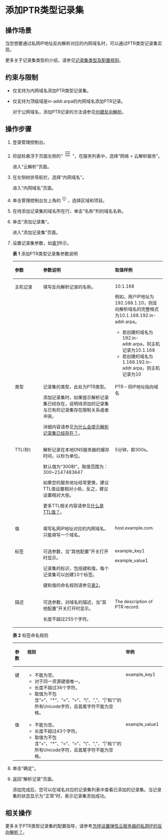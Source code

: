 # 添加PTR类型记录集<a name="dns_usermanual_0015"></a>

## 操作场景<a name="section187281084528"></a>

当您想要通过私网IP地址反向解析对应的内网域名时，可以通过PTR类型记录集实现。

更多关于记录集类型的介绍，请参见[记录集类型及配置规则](记录集类型及配置规则.md)。

## 约束与限制<a name="section10284161715528"></a>

-   仅支持为内网域名添加PTR类型记录集。
-   仅支持为顶级域是in-addr.arpa的内网域名添加PTR记录。

    对于公网域名，添加PTR记录的方法请参见[创建反向解析](创建反向解析.md)。


## 操作步骤<a name="section46571720104919"></a>

1.  登录管理控制台。
2.  将鼠标悬浮于页面左侧的“![](figures/service-list.jpg)”，在服务列表中，选择“网络  \> 云解析服务”。

    进入“云解析”页面。


1.  在左侧树状导航栏，选择“内网域名”。

    进入“内网域名”页面。

2.  单击管理控制台左上角的![](figures/icon-region.png)，选择区域和项目。
3.  在待添加记录集的域名所在行，单击“名称”列的域名名称。
4.  单击“添加记录集”。

    进入“添加记录集”页面。


1.  设置记录集参数，如[表1](#table6260239895544)所示。

    **表 1**  添加PTR类型记录集参数说明

    <a name="table6260239895544"></a>
    <table><thead align="left"><tr id="row897191795544"><th class="cellrowborder" valign="top" width="18.86%" id="mcps1.2.4.1.1"><p id="p5563669295544"><a name="p5563669295544"></a><a name="p5563669295544"></a>参数</p>
    </th>
    <th class="cellrowborder" valign="top" width="47.81%" id="mcps1.2.4.1.2"><p id="p1027823295544"><a name="p1027823295544"></a><a name="p1027823295544"></a>参数说明</p>
    </th>
    <th class="cellrowborder" valign="top" width="33.33%" id="mcps1.2.4.1.3"><p id="p2723046495544"><a name="p2723046495544"></a><a name="p2723046495544"></a>取值样例</p>
    </th>
    </tr>
    </thead>
    <tbody><tr id="row5818398995544"><td class="cellrowborder" valign="top" width="18.86%" headers="mcps1.2.4.1.1 "><p id="p1528265495544"><a name="p1528265495544"></a><a name="p1528265495544"></a>主机记录</p>
    </td>
    <td class="cellrowborder" valign="top" width="47.81%" headers="mcps1.2.4.1.2 "><p id="p2993546095544"><a name="p2993546095544"></a><a name="p2993546095544"></a>填写反向解析记录的名称。</p>
    </td>
    <td class="cellrowborder" valign="top" width="33.33%" headers="mcps1.2.4.1.3 "><p id="p1150727695544"><a name="p1150727695544"></a><a name="p1150727695544"></a>10.1.168</p>
    <p id="p3645662495544"><a name="p3645662495544"></a><a name="p3645662495544"></a>例如，用户IP地址为192.168.1.10，则反向解析域名的完整格式为10.1.168.192.in-addr.arpa。</p>
    <a name="ul772510438411"></a><a name="ul772510438411"></a><ul id="ul772510438411"><li>若创建的域名为192.in-addr.arpa，则主机记录为10.1.168</li><li>若创建的域名为1.168.192.in-addr.arpa，则主机记录为10</li></ul>
    </td>
    </tr>
    <tr id="row5967416095544"><td class="cellrowborder" valign="top" width="18.86%" headers="mcps1.2.4.1.1 "><p id="p176882195544"><a name="p176882195544"></a><a name="p176882195544"></a>类型</p>
    </td>
    <td class="cellrowborder" valign="top" width="47.81%" headers="mcps1.2.4.1.2 "><p id="p905683595544"><a name="p905683595544"></a><a name="p905683595544"></a>记录集的类型，此处为PTR类型。</p>
    <p id="p8911154710176"><a name="p8911154710176"></a><a name="p8911154710176"></a>添加记录集时，如果提示解析记录集已经存在，说明待添加的记录集与已有的记录集存在限制关系或者冲突。</p>
    <p id="p091321341812"><a name="p091321341812"></a><a name="p091321341812"></a>详细内容请参见<a href="https://support.huaweicloud.com/dns_faq/dns_faq_016.html" target="_blank" rel="noopener noreferrer">为什么会提示解析记录集已经存在？</a>。</p>
    </td>
    <td class="cellrowborder" valign="top" width="33.33%" headers="mcps1.2.4.1.3 "><p id="p17976737164517"><a name="p17976737164517"></a><a name="p17976737164517"></a>PTR – 将IP地址指向域名</p>
    </td>
    </tr>
    <tr id="row2576416995544"><td class="cellrowborder" valign="top" width="18.86%" headers="mcps1.2.4.1.1 "><p id="p652296395544"><a name="p652296395544"></a><a name="p652296395544"></a>TTL(秒)</p>
    </td>
    <td class="cellrowborder" valign="top" width="47.81%" headers="mcps1.2.4.1.2 "><p id="p5888275712739"><a name="p5888275712739"></a><a name="p5888275712739"></a>解析记录在本地DNS服务器的缓存时间，以秒为单位。</p>
    <p id="p103873299529"><a name="p103873299529"></a><a name="p103873299529"></a>默认值为“300秒”。取值范围为：300~2147483647</p>
    <p id="p7737113020523"><a name="p7737113020523"></a><a name="p7737113020523"></a>如果您的服务地址经常更换，建议TTL值设置相对小些，反之，建议设置相对大些。</p>
    <p id="p12104133155216"><a name="p12104133155216"></a><a name="p12104133155216"></a>更多TTL相关内容请参见<a href="https://support.huaweicloud.com/dns_faq/dns_faq_013.html" target="_blank" rel="noopener noreferrer">什么是TTL值？</a>。</p>
    </td>
    <td class="cellrowborder" valign="top" width="33.33%" headers="mcps1.2.4.1.3 "><p id="p477403312739"><a name="p477403312739"></a><a name="p477403312739"></a>5分钟，即300s。</p>
    </td>
    </tr>
    <tr id="row3669394995544"><td class="cellrowborder" valign="top" width="18.86%" headers="mcps1.2.4.1.1 "><p id="p1941991095544"><a name="p1941991095544"></a><a name="p1941991095544"></a>值</p>
    </td>
    <td class="cellrowborder" valign="top" width="47.81%" headers="mcps1.2.4.1.2 "><p id="p2950884795544"><a name="p2950884795544"></a><a name="p2950884795544"></a>填写私网IP地址对应的内网域名，只能填写一个域名。</p>
    </td>
    <td class="cellrowborder" valign="top" width="33.33%" headers="mcps1.2.4.1.3 "><p id="p4833148395544"><a name="p4833148395544"></a><a name="p4833148395544"></a>host.example.com.</p>
    </td>
    </tr>
    <tr id="row257814332309"><td class="cellrowborder" valign="top" width="18.86%" headers="mcps1.2.4.1.1 "><p id="p125271425301"><a name="p125271425301"></a><a name="p125271425301"></a>标签</p>
    </td>
    <td class="cellrowborder" valign="top" width="47.81%" headers="mcps1.2.4.1.2 "><p id="p1414134716167"><a name="p1414134716167"></a><a name="p1414134716167"></a>可选参数，当“其他配置”开关打开时显示。</p>
    <p id="p98832015181812"><a name="p98832015181812"></a><a name="p98832015181812"></a>记录集的标识，包括键和值，每个记录集可以创建10个标签。</p>
    <p id="p1353994283013"><a name="p1353994283013"></a><a name="p1353994283013"></a>键和值的命名规则请参见<a href="#table191971158112315">表2</a>。</p>
    </td>
    <td class="cellrowborder" valign="top" width="33.33%" headers="mcps1.2.4.1.3 "><p id="p165498428308"><a name="p165498428308"></a><a name="p165498428308"></a>example_key1</p>
    <p id="p14553184210305"><a name="p14553184210305"></a><a name="p14553184210305"></a>example_value1</p>
    </td>
    </tr>
    <tr id="row3233016395544"><td class="cellrowborder" valign="top" width="18.86%" headers="mcps1.2.4.1.1 "><p id="p149754295544"><a name="p149754295544"></a><a name="p149754295544"></a>描述</p>
    </td>
    <td class="cellrowborder" valign="top" width="47.81%" headers="mcps1.2.4.1.2 "><p id="p2441229193412"><a name="p2441229193412"></a><a name="p2441229193412"></a>可选参数，对域名的描述，当“其他配置”开关打开时显示。</p>
    <p id="p17140145133253"><a name="p17140145133253"></a><a name="p17140145133253"></a>长度不超过255个字符。</p>
    </td>
    <td class="cellrowborder" valign="top" width="33.33%" headers="mcps1.2.4.1.3 "><p id="p2748282695544"><a name="p2748282695544"></a><a name="p2748282695544"></a>The description of PTR record.</p>
    </td>
    </tr>
    </tbody>
    </table>

    **表 2**  标签命名规则

    <a name="table191971158112315"></a>
    <table><thead align="left"><tr id="dns_usermanual_0007_r4f5fd2fecc60424eb20075f35572eeb0"><th class="cellrowborder" valign="top" width="18.181818181818183%" id="mcps1.2.4.1.1"><p id="dns_usermanual_0007_zh-cn_topic_0035467699_p132908358173"><a name="dns_usermanual_0007_zh-cn_topic_0035467699_p132908358173"></a><a name="dns_usermanual_0007_zh-cn_topic_0035467699_p132908358173"></a>参数</p>
    </th>
    <th class="cellrowborder" valign="top" width="50.505050505050505%" id="mcps1.2.4.1.2"><p id="dns_usermanual_0007_aa34a0c0cbae34a23b63e1882cf4a2c91"><a name="dns_usermanual_0007_aa34a0c0cbae34a23b63e1882cf4a2c91"></a><a name="dns_usermanual_0007_aa34a0c0cbae34a23b63e1882cf4a2c91"></a>规则</p>
    </th>
    <th class="cellrowborder" valign="top" width="31.313131313131315%" id="mcps1.2.4.1.3"><p id="dns_usermanual_0007_aece629313e384a698796b7aff7821561"><a name="dns_usermanual_0007_aece629313e384a698796b7aff7821561"></a><a name="dns_usermanual_0007_aece629313e384a698796b7aff7821561"></a>举例</p>
    </th>
    </tr>
    </thead>
    <tbody><tr id="dns_usermanual_0007_rbb2718429c5141319dde3ac939f97ba9"><td class="cellrowborder" valign="top" width="18.181818181818183%" headers="mcps1.2.4.1.1 "><p id="dns_usermanual_0007_ae8044150f5804b42bd8632ccced6b72a"><a name="dns_usermanual_0007_ae8044150f5804b42bd8632ccced6b72a"></a><a name="dns_usermanual_0007_ae8044150f5804b42bd8632ccced6b72a"></a>键</p>
    </td>
    <td class="cellrowborder" valign="top" width="50.505050505050505%" headers="mcps1.2.4.1.2 "><a name="dns_usermanual_0007_zh-cn_topic_0035467699_ul46253231183"></a><a name="dns_usermanual_0007_zh-cn_topic_0035467699_ul46253231183"></a><ul id="dns_usermanual_0007_zh-cn_topic_0035467699_ul46253231183"><li>不能为空。</li><li>对于同一资源键值唯一。</li><li>长度不超过36个字符。</li><li>取值为不包含“=”、“*”、“&lt;”、“&gt;”、“\”、“,”、“|”和“/”的所有Unicode字符，且首尾字符不能为空格。</li></ul>
    </td>
    <td class="cellrowborder" valign="top" width="31.313131313131315%" headers="mcps1.2.4.1.3 "><p id="dns_usermanual_0007_a6535efd5b28a446992be7db56bdbca33"><a name="dns_usermanual_0007_a6535efd5b28a446992be7db56bdbca33"></a><a name="dns_usermanual_0007_a6535efd5b28a446992be7db56bdbca33"></a>example_key1</p>
    </td>
    </tr>
    <tr id="dns_usermanual_0007_r89eaf5034c26447c8057d051da26301c"><td class="cellrowborder" valign="top" width="18.181818181818183%" headers="mcps1.2.4.1.1 "><p id="dns_usermanual_0007_afc435752da464fffb58242f1410f227f"><a name="dns_usermanual_0007_afc435752da464fffb58242f1410f227f"></a><a name="dns_usermanual_0007_afc435752da464fffb58242f1410f227f"></a>值</p>
    </td>
    <td class="cellrowborder" valign="top" width="50.505050505050505%" headers="mcps1.2.4.1.2 "><a name="dns_usermanual_0007_u388a9174749341a8a916b0093d32bc13"></a><a name="dns_usermanual_0007_u388a9174749341a8a916b0093d32bc13"></a><ul id="dns_usermanual_0007_u388a9174749341a8a916b0093d32bc13"><li>不能为空。</li><li>长度不超过43个字符。</li><li>取值为不包含“=”、“*”、“&lt;”、“&gt;”、“\”、“,”、“|”和“/”的所有Unicode字符，且首尾字符不能为空格。</li></ul>
    </td>
    <td class="cellrowborder" valign="top" width="31.313131313131315%" headers="mcps1.2.4.1.3 "><p id="dns_usermanual_0007_zh-cn_topic_0035467699_p62904352179"><a name="dns_usermanual_0007_zh-cn_topic_0035467699_p62904352179"></a><a name="dns_usermanual_0007_zh-cn_topic_0035467699_p62904352179"></a>example_value1</p>
    </td>
    </tr>
    </tbody>
    </table>

2.  单击“确定”。
3.  返回“解析记录”页面。

    添加完成后，您可以在域名对应的记录集列表中查看已添加的记录集。当记录集的状态显示为“正常”时，表示记录集添加成功。


## 相关操作<a name="section18984203717105"></a>

更多关于PTR类型记录集的配置指导，请参考[怎样设置弹性云服务器的私网IP的反向解析？](https://support.huaweicloud.com/dns_faq/dns_faq_031.html)。

